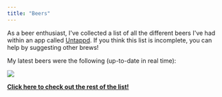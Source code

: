 ```yaml
---
title: "Beers"
---
```


As a beer enthusiast, I've collected a list of all the different beers I've had within an app called [Untappd](https://untappd.com/user/magamig/beers). If you think this list is incomplete, you can help by suggesting other brews! 

My latest beers were the following (up-to-date in real time):

<div id="beers-list">

![](/image/beer.gif)

</div>

**[Click here to check out the rest of the list!](https://untappd.com/user/magamig/beers)**

<script>
fetch('https://wrapapi.com/use/magamig/untappd/distinct-list/1.0.1?wrapAPIKey=k00sa6Ado2F792ICOvLywRTOubqS8T7r')
    .then(response => response.json())
    .then(raw => {
        data = raw["data"]["collection"]
        console.log(data)
        var div = document.getElementById("beers-list");
        div.innerHTML = "";
        for(i=0;i<10; i++) {
            div.innerHTML += "<div style=\"min-height: 120px;\">"
                + "<img src=\"" + data[i]["image"] + "\" width=\"100px\" style=\"float:left;\">"
                + "<div style='margin-left:120px;'>"
                + "<b>" + data[i]["name"] + "</b> "
                + "(" + data[i]["abv"] + ")<br/>"
                + data[i]["style"] + "<br/>"
                + data[i]["brewery"] + "<br/><br/>"
                + "</div></div>"
        }
    })
</script>